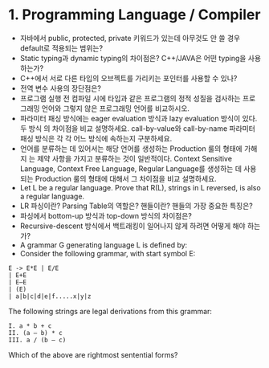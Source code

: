 # 1. Programming Language / Compiler

- 자바에서 public, protected, private 키워드가 있는데 아무것도 안 쓸 경우 default로 적용되는 범위는?
- Static typing과 dynamic typing의 차이점은? C++/JAVA은 어떤 typing을 사용하는가?
- C++에서 서로 다른 타입의 오브젝트를 가리키는 포인터를 사용할 수 있나?
- 전역 변수 사용의 장단점은?
- 프로그램 실행 전 컴파일 시에 타입과 같은 프로그램의 정적 성질을 검사하는 프로 그래밍 언어와 그렇지 않은 프로그래밍 언어를 비교하시오.
-  파라미터 패싱 방식에는 eager evaluation 방식과 lazy evaluation 방식이 있다. 두 방식
 의 차이점을 비교 설명하세요. call-by-value와 call-by-name 파라미터 패싱 방식은 각
 각 어느 방식에 속하는지 구분하세요.
- 언어를 분류하는 데 있어서는 해당 언어를 생성하는 Production 룰의 형태에 가해지 는 제약 사항을 가지고 분류하는 것이 일반적이다. Context Sensitive Language, Context Free Language, Regular Language를 생성하는 데 사용되는 Production 룰의 형태에 대해서 그 차이점을 비교 설명하세요.
- Let L be a regular language. Prove that R(L), strings in L reversed, is also a regular language.
- LR 파싱이란? Parsing Table의 역할은? 핸들이란? 핸들의 가장 중요한 특징은?
- 파싱에서 bottom-up 방식과 top-down 방식의 차이점은?
- Recursive-descent 방식에서 백트래킹이 일어나지 않게 하려면 어떻게 해야 하는가?
- A grammar G generating language L is defined by:
- Consider the following grammar, with start symbol E:
```
E -> E*E | E/E
| E+E
| E–E
| (E)
| a|b|c|d|e|f.....x|y|z
```
The following strings are legal derivations from this grammar:
```
I. a * b + c
II. (a – b) * c
III. a / (b – c)
```
Which of the above are rightmost sentential forms?  